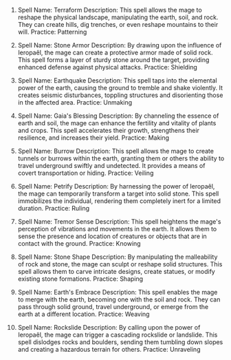 1.  Spell Name: Terraform Description: This spell allows the mage to reshape the physical landscape, manipulating the earth, soil, and rock. They can create hills, dig trenches, or even reshape mountains to their will. Practice: Patterning

2.  Spell Name: Stone Armor Description: By drawing upon the influence of Ieropaêl, the mage can create a protective armor made of solid rock. This spell forms a layer of sturdy stone around the target, providing enhanced defense against physical attacks. Practice: Shielding

3.  Spell Name: Earthquake Description: This spell taps into the elemental power of the earth, causing the ground to tremble and shake violently. It creates seismic disturbances, toppling structures and disorienting those in the affected area. Practice: Unmaking

4.  Spell Name: Gaia's Blessing Description: By channeling the essence of earth and soil, the mage can enhance the fertility and vitality of plants and crops. This spell accelerates their growth, strengthens their resilience, and increases their yield. Practice: Making

5.  Spell Name: Burrow Description: This spell allows the mage to create tunnels or burrows within the earth, granting them or others the ability to travel underground swiftly and undetected. It provides a means of covert transportation or hiding. Practice: Veiling

6.  Spell Name: Petrify Description: By harnessing the power of Ieropaêl, the mage can temporarily transform a target into solid stone. This spell immobilizes the individual, rendering them completely inert for a limited duration. Practice: Ruling

7.  Spell Name: Tremor Sense Description: This spell heightens the mage's perception of vibrations and movements in the earth. It allows them to sense the presence and location of creatures or objects that are in contact with the ground. Practice: Knowing

8.  Spell Name: Stone Shape Description: By manipulating the malleability of rock and stone, the mage can sculpt or reshape solid structures. This spell allows them to carve intricate designs, create statues, or modify existing stone formations. Practice: Shaping

9.  Spell Name: Earth's Embrace Description: This spell enables the mage to merge with the earth, becoming one with the soil and rock. They can pass through solid ground, travel underground, or emerge from the earth at a different location. Practice: Weaving

10. Spell Name: Rockslide Description: By calling upon the power of Ieropaêl, the mage can trigger a cascading rockslide or landslide. This spell dislodges rocks and boulders, sending them tumbling down slopes and creating a hazardous terrain for others. Practice: Unraveling